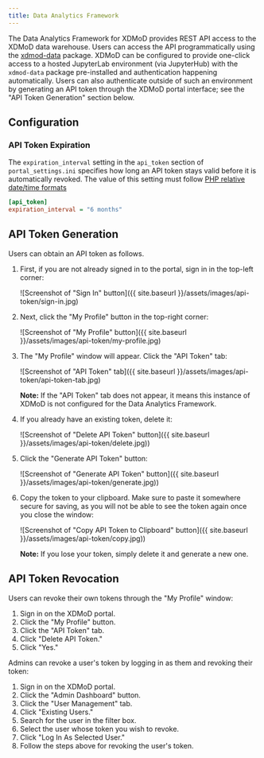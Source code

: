 ```yaml
---
title: Data Analytics Framework
---
```


The Data Analytics Framework for XDMoD provides REST API access to the XDMoD
data warehouse. Users can access the API programmatically using the
[xdmod-data](https://github.com/ubccr/xdmod-data) package. XDMoD can be
configured to provide one-click access to a hosted JupyterLab environment (via
JupyterHub) with the `xdmod-data` package pre-installed and authentication
happening automatically. Users can also authenticate outside of such an
environment by generating an API token through the XDMoD portal interface; see
the "API Token Generation" section below.

## Configuration

### API Token Expiration

The `expiration_interval` setting in the `api_token` section of
`portal_settings.ini` specifies how long an API token stays valid before it is
automatically revoked. The value of this setting must follow [PHP relative
date/time
formats](https://www.php.net/manual/en/datetime.formats.php#datetime.formats.relative)

```ini
[api_token]
expiration_interval = "6 months"
```

## API Token Generation

Users can obtain an API token as follows.

1. First, if you are not already signed in to the portal, sign in in the
   top-left corner:

    ![Screenshot of "Sign In" button]({{ site.baseurl }}/assets/images/api-token/sign-in.jpg)

1. Next, click the "My Profile" button in the top-right corner:

    ![Screenshot of "My Profile" button]({{ site.baseurl }}/assets/images/api-token/my-profile.jpg)

1. The "My Profile" window will appear. Click the "API Token" tab:

    ![Screenshot of "API Token" tab]({{ site.baseurl }}/assets/images/api-token/api-token-tab.jpg)

    **Note:** If the "API Token" tab does not appear, it means this instance of
    XDMoD is not configured for the Data Analytics Framework.

1. If you already have an existing token, delete it:

    ![Screenshot of "Delete API Token" button]({{ site.baseurl }}/assets/images/api-token/delete.jpg))

1. Click the "Generate API Token" button:

    ![Screenshot of "Generate API Token" button]({{ site.baseurl }}/assets/images/api-token/generate.jpg))

1. Copy the token to your clipboard. Make sure to paste it somewhere secure for
   saving, as you will not be able to see the token again once you close the
   window:

    ![Screenshot of "Copy API Token to Clipboard" button]({{ site.baseurl }}/assets/images/api-token/copy.jpg))

     **Note:** If you lose your token, simply delete it and generate a new one.

## API Token Revocation

Users can revoke their own tokens through the "My Profile" window:

1. Sign in on the XDMoD portal.
1. Click the "My Profile" button.
1. Click the "API Token" tab.
1. Click "Delete API Token."
1. Click "Yes."

Admins can revoke a user's token by logging in as them and revoking their token:

1. Sign in on the XDMoD portal.
1. Click the "Admin Dashboard" button.
1. Click the "User Management" tab.
1. Click "Existing Users."
1. Search for the user in the filter box.
1. Select the user whose token you wish to revoke.
1. Click "Log In As Selected User."
1. Follow the steps above for revoking the user's token.
